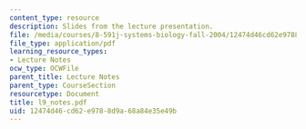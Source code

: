 ```yaml
---
content_type: resource
description: Slides from the lecture presentation.
file: /media/courses/8-591j-systems-biology-fall-2004/12474d46cd62e9788d9a68a84e35e49b_l9_notes.pdf
file_type: application/pdf
learning_resource_types:
- Lecture Notes
ocw_type: OCWFile
parent_title: Lecture Notes
parent_type: CourseSection
resourcetype: Document
title: l9_notes.pdf
uid: 12474d46-cd62-e978-8d9a-68a84e35e49b
---
```

